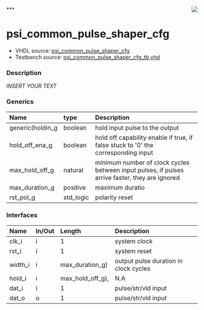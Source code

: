 <img align="right" src="../doc/psi_logo.png">
***

# psi_common_pulse_shaper_cfg
 - VHDL source: [psi_common_pulse_shaper_cfg](C:/Users/stef_b/git/GFA/Libraries/Firmware/VHDL/psi_common/hdl/psi_common_pulse_shaper_cfg.vhd)
 - Testbench source: [psi_common_pulse_shaper_cfg_tb.vhd](../testbench/psi_common_pulse_shaper_cfg_tb/psi_common_pulse_shaper_cfg_tb.vhd)

### Description
*INSERT YOUR TEXT*

### Generics
| Name             | type      | Description                                                                                    |
|:-----------------|:----------|:-----------------------------------------------------------------------------------------------|
| generic(holdin_g | boolean   | hold input pulse to the output                                                                 |
| hold_off_ena_g   | boolean   | hold off capability enable if true, if false stuck to '0' the corresponding input              |
| max_hold_off_g   | natural   | minimum number of clock cycles between input pulses, if pulses arrive faster, they are ignored |
| max_duration_g   | positive  | maximum duratio                                                                                |
| rst_pol_g        | std_logic | polarity reset                                                                                 |

### Interfaces
| Name    | In/Out   | Length           | Description                           |
|:--------|:---------|:-----------------|:--------------------------------------|
| clk_i   | i        | 1                | system clock                          |
| rst_i   | i        | 1                | system reset                          |
| width_i | i        | max_duration_g)  | output pulse duration in clock cycles |
| hold_i  | i        | max_hold_off_g), | N.A                                   |
| dat_i   | i        | 1                | pulse/str/vld input                   |
| dat_o   | o        | 1                | pulse/str/vld input                   |